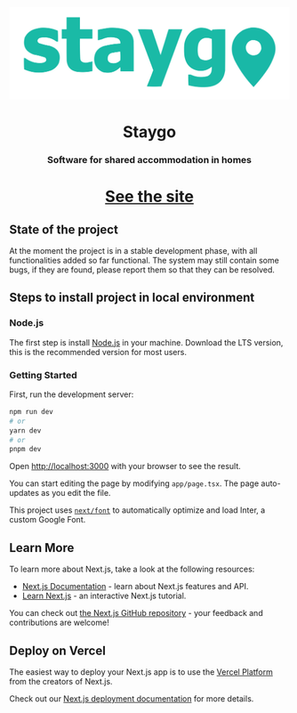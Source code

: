 <div align="center">
    <img src="public/images/appLogo.svg" alt="Staygo Logo">
    <h1 style="border-bottom: none;">Staygo</h1>
    <h3>Software for shared accommodation in homes</h3>
    <h1><a href="https://staygo.vercel.app/"><p>See the site</p></a></h1>
</div>

## State of the project


At the moment the project is in a stable development phase, with all functionalities added so far functional. The system may still contain some bugs, if they are found, please report them so that they can be resolved.

## Steps to install project in local environment

### Node.js
The first step is install [Node.js](https://nodejs.org) in your machine. 
Download the LTS version, this is the recommended version for most users.

### Getting Started

First, run the development server:

```bash
npm run dev
# or
yarn dev
# or
pnpm dev
```

Open [http://localhost:3000](http://localhost:3000) with your browser to see the result.

You can start editing the page by modifying `app/page.tsx`. The page auto-updates as you edit the file.

This project uses [`next/font`](https://nextjs.org/docs/basic-features/font-optimization) to automatically optimize and load Inter, a custom Google Font.

## Learn More

To learn more about Next.js, take a look at the following resources:

- [Next.js Documentation](https://nextjs.org/docs) - learn about Next.js features and API.
- [Learn Next.js](https://nextjs.org/learn) - an interactive Next.js tutorial.

You can check out [the Next.js GitHub repository](https://github.com/vercel/next.js/) - your feedback and contributions are welcome!

## Deploy on Vercel

The easiest way to deploy your Next.js app is to use the [Vercel Platform](https://vercel.com/new?utm_medium=default-template&filter=next.js&utm_source=create-next-app&utm_campaign=create-next-app-readme) from the creators of Next.js.

Check out our [Next.js deployment documentation](https://nextjs.org/docs/deployment) for more details.
